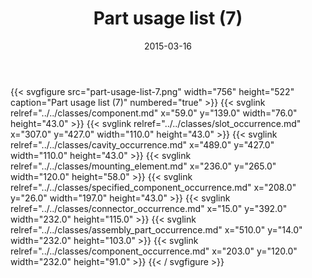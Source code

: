﻿---
title: Part usage list (7)
toc: false
type: specs
layout: diagram
date: "2015-03-16"
draft: false
specification: KBL
version: 2.4
documentType: "Recommendation"
elementType: Diagram
classes:
  - Component
  - Slot_occurrence
  - Cavity_occurrence
  - Mounting_element
  - Specified_component_occurrence
  - Connector_occurrence
  - Assembly_part_occurrence
  - Component_occurrence
menu:
  KBL-2.4:    
    parent: presentation
    identifier: presentation/part-usage-list-7
    weight: 1014 

# Prev/next pager order (if `docs_section_pager` enabled in `params.toml`)
weight: 1014
---
{{< svgfigure src="part-usage-list-7.png" width="756" height="522" caption="Part usage list (7)" numbered="true" >}}
  {{< svglink relref="../../classes/component.md" x="59.0" y="139.0" width="76.0" height="43.0" >}}
  {{< svglink relref="../../classes/slot_occurrence.md" x="307.0" y="427.0" width="110.0" height="43.0" >}}
  {{< svglink relref="../../classes/cavity_occurrence.md" x="489.0" y="427.0" width="110.0" height="43.0" >}}
  {{< svglink relref="../../classes/mounting_element.md" x="236.0" y="265.0" width="120.0" height="58.0" >}}
  {{< svglink relref="../../classes/specified_component_occurrence.md" x="208.0" y="26.0" width="197.0" height="43.0" >}}
  {{< svglink relref="../../classes/connector_occurrence.md" x="15.0" y="392.0" width="232.0" height="115.0" >}}
  {{< svglink relref="../../classes/assembly_part_occurrence.md" x="510.0" y="14.0" width="232.0" height="103.0" >}}
  {{< svglink relref="../../classes/component_occurrence.md" x="203.0" y="120.0" width="232.0" height="91.0" >}}
{{< / svgfigure >}}
